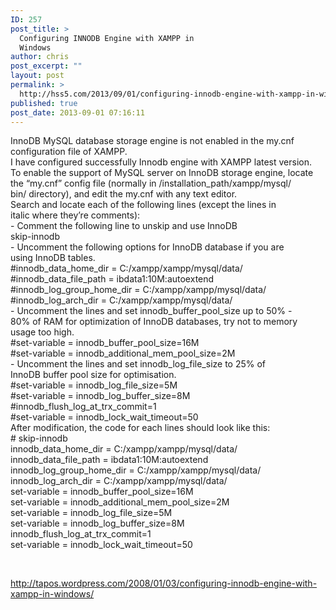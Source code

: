 ```yaml
---
ID: 257
post_title: >
  Configuring INNODB Engine with XAMPP in
  Windows
author: chris
post_excerpt: ""
layout: post
permalink: >
  http://hss5.com/2013/09/01/configuring-innodb-engine-with-xampp-in-windows/
published: true
post_date: 2013-09-01 07:16:11
---
```

<p>InnoDB MySQL database storage engine is not enabled in the my.cnf<br>configuration file of XAMPP.<br>I have configured successfully Innodb engine with XAMPP latest version.<br>To enable the support of MySQL server on InnoDB storage engine, locate<br>the “my.cnf” config file (normally in /installation_path/xampp/mysql/<br>bin/ directory), and edit the my.cnf with any text editor.<br>Search and locate each of the following lines (except the lines in<br>italic where they’re comments):<br>- Comment the following line to unskip and use InnoDB<br>skip-innodb<br>- Uncomment the following options for InnoDB database if you are<br>using InnoDB tables.<br>#innodb_data_home_dir = C:/xampp/xampp/mysql/data/<br>#innodb_data_file_path = ibdata1:10M:autoextend<br>#innodb_log_group_home_dir = C:/xampp/xampp/mysql/data/<br>#innodb_log_arch_dir = C:/xampp/xampp/mysql/data/<br>- Uncomment the lines and set innodb_buffer_pool_size up to 50% -<br>80% of RAM for optimization of InnoDB databases, try not to memory<br>usage too high.<br>#set-variable = innodb_buffer_pool_size=16M<br>#set-variable = innodb_additional_mem_pool_size=2M<br>- Uncomment the lines and set innodb_log_file_size to 25% of<br>InnoDB buffer pool size for optimisation.<br>#set-variable = innodb_log_file_size=5M<br>#set-variable = innodb_log_buffer_size=8M<br>#innodb_flush_log_at_trx_commit=1<br>#set-variable = innodb_lock_wait_timeout=50<br>After modification, the code for each lines should look like this:<br># skip-innodb<br>innodb_data_home_dir = C:/xampp/xampp/mysql/data/<br>innodb_data_file_path = ibdata1:10M:autoextend<br>innodb_log_group_home_dir = C:/xampp/xampp/mysql/data/<br>innodb_log_arch_dir = C:/xampp/xampp/mysql/data/<br>set-variable = innodb_buffer_pool_size=16M<br>set-variable = innodb_additional_mem_pool_size=2M<br>set-variable = innodb_log_file_size=5M<br>set-variable = innodb_log_buffer_size=8M<br>innodb_flush_log_at_trx_commit=1<br>set-variable = innodb_lock_wait_timeout=50 <p>&nbsp; <p><a title="http://tapos.wordpress.com/2008/01/03/configuring-innodb-engine-with-xampp-in-windows/" href="http://tapos.wordpress.com/2008/01/03/configuring-innodb-engine-with-xampp-in-windows/">http://tapos.wordpress.com/2008/01/03/configuring-innodb-engine-with-xampp-in-windows/</a></p>